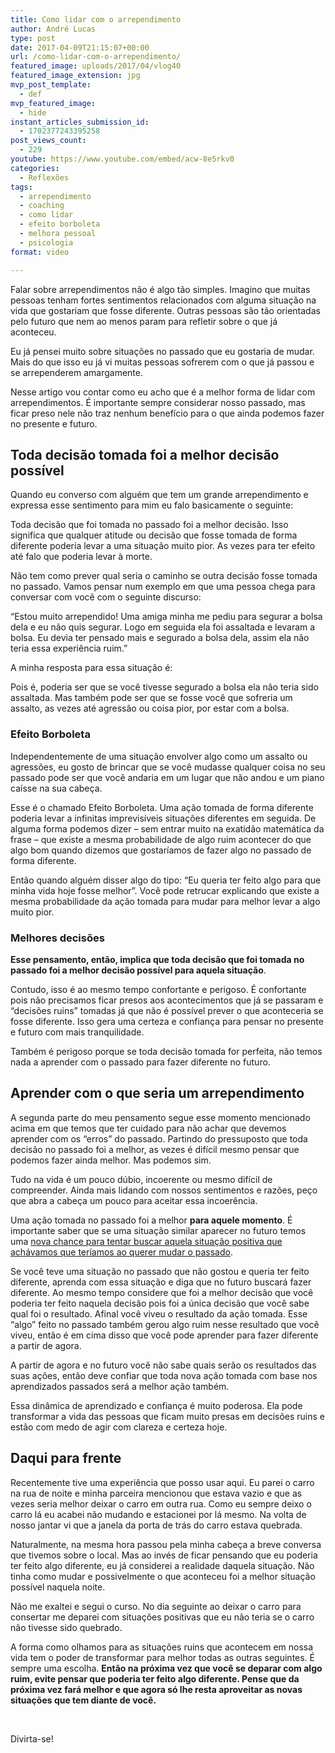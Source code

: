 ```yaml
---
title: Como lidar com o arrependimento
author: André Lucas
type: post
date: 2017-04-09T21:15:07+00:00
url: /como-lidar-com-o-arrependimento/
featured_image: uploads/2017/04/vlog40
featured_image_extension: jpg
mvp_post_template:
  - def
mvp_featured_image:
  - hide
instant_articles_submission_id:
  - 1702377243395258
post_views_count:
  - 229
youtube: https://www.youtube.com/embed/acw-8e5rkv0
categories:
  - Reflexões
tags:
  - arrependimento
  - coaching
  - como lidar
  - efeito borboleta
  - melhora pessoal
  - psicologia
format: video

---
```

Falar sobre arrependimentos não é algo tão simples. Imagino que muitas pessoas tenham fortes sentimentos relacionados com alguma situação na vida que gostariam que fosse diferente. Outras pessoas são tão orientadas pelo futuro que nem ao menos param para refletir sobre o que já aconteceu.

Eu já pensei muito sobre situações no passado que eu gostaria de mudar. Mais do que isso eu já vi muitas pessoas sofrerem com o que já passou e se arrependerem amargamente.

Nesse artigo vou contar como eu acho que é a melhor forma de lidar com arrependimentos. É importante sempre considerar nosso passado, mas ficar preso nele não traz nenhum benefício para o que ainda podemos fazer no presente e futuro.

## Toda decisão tomada foi a melhor decisão possível

Quando eu converso com alguém que tem um grande arrependimento e expressa esse sentimento para mim eu falo basicamente o seguinte:

Toda decisão que foi tomada no passado foi a melhor decisão. Isso significa que qualquer atitude ou decisão que fosse tomada de forma diferente poderia levar a uma situação muito pior. As vezes para ter efeito até falo que poderia levar à morte.

Não tem como prever qual seria o caminho se outra decisão fosse tomada no passado. Vamos pensar num exemplo em que uma pessoa chega para conversar com você com o seguinte discurso:

&#8220;Estou muito arrependido! Uma amiga minha me pediu para segurar a bolsa dela e eu não quis segurar. Logo em seguida ela foi assaltada e levaram a bolsa. Eu devia ter pensado mais e segurado a bolsa dela, assim ela não teria essa experiência ruim.&#8221;

A minha resposta para essa situação é:

Pois é, poderia ser que se você tivesse segurado a bolsa ela não teria sido assaltada. Mas também pode ser que se fosse você que sofreria um assalto, as vezes até agressão ou coisa pior, por estar com a bolsa.

### Efeito Borboleta

Independentemente de uma situação envolver algo como um assalto ou agressões, eu gosto de brincar que se você mudasse qualquer coisa no seu passado pode ser que você andaria em um lugar que não andou e um piano caísse na sua cabeça.

Esse é o chamado Efeito Borboleta. Uma ação tomada de forma diferente poderia levar a infinitas imprevisíveis situações diferentes em seguida. De alguma forma podemos dizer &#8211; sem entrar muito na exatidão matemática da frase &#8211; que existe a mesma probabilidade de algo ruim acontecer do que algo bom quando dizemos que gostaríamos de fazer algo no passado de forma diferente.

Então quando alguém disser algo do tipo: &#8220;Eu queria ter feito algo para que minha vida hoje fosse melhor&#8221;. Você pode retrucar explicando que existe a mesma probabilidade da ação tomada para mudar para melhor levar a algo muito pior.

### Melhores decisões

**Esse pensamento, então, implica que toda decisão que foi tomada no passado foi a melhor decisão possível para aquela situação**.

Contudo, isso é ao mesmo tempo confortante e perigoso. É confortante pois não precisamos ficar presos aos acontecimentos que já se passaram e &#8220;decisões ruins&#8221; tomadas já que não é possível prever o que aconteceria se fosse diferente. Isso gera uma certeza e confiança para pensar no presente e futuro com mais tranquilidade.

Também é perigoso porque se toda decisão tomada for perfeita, não temos nada a aprender com o passado para fazer diferente no futuro.

## Aprender com o que seria um arrependimento

A segunda parte do meu pensamento segue esse momento mencionado acima em que temos que ter cuidado para não achar que devemos aprender com os &#8220;erros&#8221; do passado. Partindo do pressuposto que toda decisão no passado foi a melhor, as vezes é difícil mesmo pensar que podemos fazer ainda melhor. Mas podemos sim.

Tudo na vida é um pouco dúbio, incoerente ou mesmo difícil de compreender. Ainda mais lidando com nossos sentimentos e razões, peço que abra a cabeça um pouco para aceitar essa incoerência.

Uma ação tomada no passado foi a melhor **para aquele momento**. É importante saber que se uma situação similar aparecer no futuro temos uma <span style="text-decoration: underline;">nova chance para tentar buscar aquela situação positiva que achávamos que teríamos ao querer mudar o passado</span>.

Se você teve uma situação no passado que não gostou e queria ter feito diferente, aprenda com essa situação e diga que no futuro buscará fazer diferente. Ao mesmo tempo considere que foi a melhor decisão que você poderia ter feito naquela decisão pois foi a única decisão que você sabe qual foi o resultado. Afinal você viveu o resultado da ação tomada. Esse &#8220;algo&#8221; feito no passado também gerou algo ruim nesse resultado que você viveu, então é em cima disso que você pode aprender para fazer diferente a partir de agora.

A partir de agora e no futuro você não sabe quais serão os resultados das suas ações, então deve confiar que toda nova ação tomada com base nos aprendizados passados será a melhor ação também.

Essa dinâmica de aprendizado e confiança é muito poderosa. Ela pode transformar a vida das pessoas que ficam muito presas em decisões ruins e estão com medo de agir com clareza e certeza hoje.

## Daqui para frente

Recentemente tive uma experiência que posso usar aqui. Eu parei o carro na rua de noite e minha parceira mencionou que estava vazio e que as vezes seria melhor deixar o carro em outra rua. Como eu sempre deixo o carro lá eu acabei não mudando e estacionei por lá mesmo. Na volta de nosso jantar vi que a janela da porta de trás do carro estava quebrada.

Naturalmente, na mesma hora passou pela minha cabeça a breve conversa que tivemos sobre o local. Mas ao invés de ficar pensando que eu poderia ter feito algo diferente, eu já considerei a realidade daquela situação. Não tinha como mudar e possivelmente o que aconteceu foi a melhor situação possível naquela noite.

Não me exaltei e segui o curso. No dia seguinte ao deixar o carro para consertar me deparei com situações positivas que eu não teria se o carro não tivesse sido quebrado.

A forma como olhamos para as situações ruins que acontecem em nossa vida tem o poder de transformar para melhor todas as outras seguintes. É sempre uma escolha. **Então na próxima vez que você se deparar com algo ruim, evite pensar que poderia ter feito algo diferente. Pense que da próxima vez fará melhor e que agora só lhe resta aproveitar as novas situações que tem diante de você.**

&nbsp;

Divirta-se!
